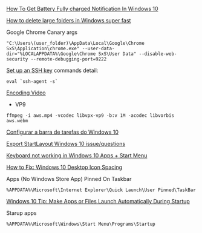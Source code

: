 [How To Get Battery Fully charged Notification In Windows 10](https://thegeekpage.com/battery-full-charged-notification-in-windows-10/#:~:text=When%20your%20Laptop's%20battery%20level,when%20the%20battery%20is%20full.&text=If%20you%20are%20using%20any,the%20battery%20level%20is%20full.)

[How to delete large folders in Windows super fast](https://www.ghacks.net/2017/07/18/how-to-delete-large-folders-in-windows-super-fast/)

Google Chrome Canary args

```
"C:\Users\(user_folder)\AppData\Local\Google\Chrome SxS\Application\chrome.exe" --user-data-dir="%LOCALAPPDATA%\Google\Chrome SxS\User Data" --disable-web-security --remote-debugging-port=9222
```

[Set up an SSH key](https://confluence.atlassian.com/bitbucket/set-up-an-ssh-key-728138079.html)
commands detail:
```
eval `ssh-agent -s`
````

[Encoding Video](https://gist.github.com/Vestride/278e13915894821e1d6f)
* VP9
```
ffmpeg -i aws.mp4 -vcodec libvpx-vp9 -b:v 1M -acodec libvorbis aws.webm
```

[Configurar a barra de tarefas do Windows 10](https://docs.microsoft.com/pt-br/windows/configuration//configure-windows-10-taskbar)

[Export StartLayout Windows 10 issue/questions](https://community.spiceworks.com/topic/2026343-export-startlayout-windows-10-issue-questions)

[Keyboard not working in Windows 10 Apps + Start Menu](https://superuser.com/questions/1125367/keyboard-not-working-in-windows-10-apps-start-menu)

[How to Fix: Windows 10 Desktop Icon Spacing](https://www.infopackets.com/news/9719/how-fix-windows-10-desktop-icon-spacing#:~:text=Hold%20down%20the%20CTRL%20key,CTRL%20key%20on%20the%20keyboard.)

Apps (No Windows Store App) Pinned On Taskbar

```
%APPDATA%\Microsoft\Internet Explorer\Quick Launch\User Pinned\TaskBar
```

[Windows 10 Tip: Make Apps or Files Launch Automatically During Startup](https://www.groovypost.com/howto/windows-10-make-apps-files-launch-automatically-during-startup/)

Starup apps

```
%APPDATA%\Microsoft\Windows\Start Menu\Programs\Startup
```
